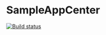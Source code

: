 # SampleAppCenter
[![Build status](https://build.appcenter.ms/v0.1/apps/6f4f9e17-d59a-4ed8-bf06-2a38c8576717/branches/auth_features/badge)](https://appcenter.ms)
